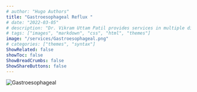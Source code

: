 ```yaml
---
# author: "Hugo Authors"
title: "Gastroesophageal Reflux "
# date: "2022-03-05"
# description: "Dr. Vikram Uttam Patil provides services in multiple disorders"
# tags: ["images", "markdown", "css", "html", "themes"]
image: "/services/Gastroesophageal.png"
# categories: ["themes", "syntax"]
ShowRelated: false
showToc: false
ShowBreadCrumbs: false
ShowShareButtons: false
---
```


![Gastroesophageal](/services/Gastroesophageal.png)
